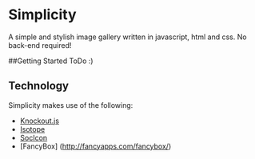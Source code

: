Simplicity
==========

A simple and stylish image gallery written in javascript, html and css.  No back-end required!

##Getting Started
ToDo :)

## Technology

Simplicity makes use of the following:
- [Knockout.js](http://knockoutjs.com/)
- [Isotope](http://isotope.metafizzy.co/)
- [SocIcon](http://www.socicon.com/)
- [FancyBox] (http://fancyapps.com/fancybox/)
